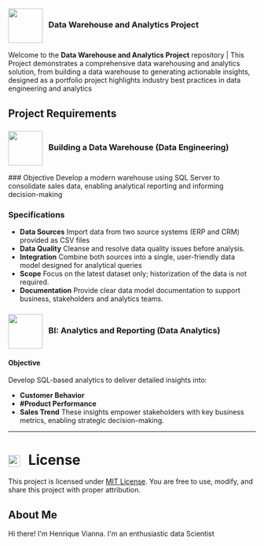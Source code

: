 <h3>
  <img src="https://github.com/user-attachments/assets/b0f64f91-64c8-4f9c-801e-42ac51596fe1" width="70" style="vertical-align:middle; margin-right:8px;" />
  Data Warehouse and Analytics Project
</h3>

Welcome to the **Data Warehouse and Analytics Project** repository |
This Project demonstrates a comprehensive data warehousing and analytics solution, from building a data warehouse to generating  actionable insights, designed as a portfolio project
highlights industry best practices in data engineering and analytics


## Project Requirements

 <h3>
  <img src="https://github.com/user-attachments/assets/417a94ac-d298-4891-9634-694f917aaed9" width="70" style="vertical-align:middle; margin-right: 8px;" />
  Building a Data Warehouse (Data Engineering)
</h3>
  ### Objective
  Develop a modern warehouse using SQL Server to consolidate sales data, enabling analytical  reporting and informing decision-making

  ### Specifications
  - **Data Sources** Import data from two source systems (ERP and CRM) provided as CSV files
  - **Data Quality** Cleanse and resolve data quality issues before analysis.
  - **Integration** Combine both sources into a single, user-friendly data model designed for analytical queries
  - **Scope** Focus on the latest dataset only; historization of the data is not required.
  - **Documentation** Provide clear data model documentation to support business, stakeholders and analytics teams.


  <h3>
  <img src="https://github.com/user-attachments/assets/a8afb72f-b808-48be-a941-2128f36d819e" width="70" style="vertical-align:middle; margin-right:8px;" />
  BI: Analytics and Reporting (Data Analytics)
</h3>

  #### Objective
  Develop SQL-based analytics to deliver detailed insights into:

  - **Customer Behavior**
  - **#Product Performance**
  - **Sales Trend**
  These insights empower stakeholders with key business metrics, enabling strategic decision-making.

---

<h1>
  <img src="https://github.com/user-attachments/assets/0201a15d-c1f9-497c-b3d0-51c4cdf6cb65" width="24" style="vertical-align:middle; margin-right:10px;" />
  <strong>License</strong>
</h1>

This project is licensed under [MIT License](LICENSE). You are free to use, modify, and share this project with proper attribution.

## About Me
Hi there! I'm Henrique Vianna. I'm an enthusiastic data Scientist














